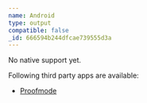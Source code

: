 ```yaml
---
name: Android
type: output
compatible: false
_id: 666594b244dfcae739555d3a
---
```

No native support yet.

Following third party apps are available:
- [Proofmode](https://play.google.com/store/apps/details?id=org.witness.proofmode&hl=gsw)

